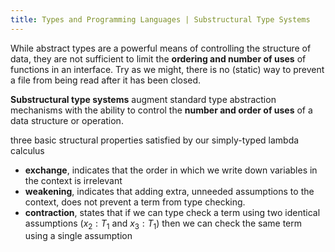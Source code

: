 ```yaml
---
title: Types and Programming Languages | Substructural Type Systems
---
```


While abstract types are a powerful means of controlling the structure of data, they are not sufficient to limit the **ordering and number of uses** of functions in an interface. Try as we might, there is no (static) way to prevent a file from being read after it has been closed.


**Substructural type systems** augment standard type abstraction mechanisms with the ability to control the **number and order of uses** of a data structure or operation.

three basic structural properties satisfied by our simply-typed lambda calculus
- **exchange**, indicates that the order in which we write down variables in the context is irrelevant
- **weakening**, indicates that adding extra, unneeded assumptions to the context, does not prevent a term from type checking. 
- **contraction**, states that if we can type check a term using two identical assumptions ($x_2: T_1$ and $x_3: T_1$) then we can check the same term using a single assumption
